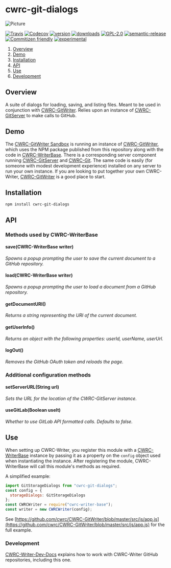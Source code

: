 # cwrc-git-dialogs

![Picture](http://cwrc.ca/logos/CWRC_logos_2016_versions/CWRCLogo-Horz-FullColour.png)

[![Travis](https://img.shields.io/travis/cwrc/cwrc-git-dialogs.svg)](https://travis-ci.org/cwrc/cwrc-git-dialogs)
[![Codecov](https://img.shields.io/codecov/c/github/cwrc/cwrc-git-dialogs.svg)](https://codecov.io/gh/cwrc/cwrc-git-dialogs)
[![version](https://img.shields.io/npm/v/cwrc-git-dialogs.svg)](http://npm.im/cwrc-git-dialogs)
[![downloads](https://img.shields.io/npm/dm/cwrc-git-dialogs.svg)](http://npm-stat.com/charts.html?package=cwrc-git-dialogs&from=2015-08-01)
[![GPL-2.0](https://img.shields.io/npm/l/cwrc-git-dialogs.svg)](http://opensource.org/licenses/GPL-2.0)
[![semantic-release](https://img.shields.io/badge/%20%20%F0%9F%93%A6%F0%9F%9A%80-semantic--release-e10079.svg)](https://github.com/semantic-release/semantic-release)
[![Commitizen friendly](https://img.shields.io/badge/commitizen-friendly-brightgreen.svg)](http://commitizen.github.io/cz-cli/)
[![experimental](http://badges.github.io/stability-badges/dist/experimental.svg)](http://github.com/badges/stability-badges)

1. [Overview](#overview)
1. [Demo](#demo)
1. [Installation](#installation)
1. [API](#api)
1. [Use](#use)
1. [Development](#development)

## Overview

A suite of dialogs for loading, saving, and listing files. Meant to be used in conjunction with [CWRC-GitWriter](https://github.com/cwrc/CWRC-GitWriter). Relies upon an instance of [CWRC-GitServer](https://github.com/cwrc/CWRC-GitServer) to make calls to GitHub.

## Demo

The [CWRC-GitWriter Sandbox](https://cwrc-writer.cwrc.ca) is running an instance of [CWRC-GitWriter](https://github.com/cwrc/CWRC-GitWriter), which uses the NPM package published from this repository along with the code in [CWRC-WriterBase](https://github.com/cwrc/CWRC-WriterBase). There is a corresponding server component running [CWRC-GitServer](https://github.com/cwrc/CWRC-GitServer) and [CWRC-Git](https://github.com/cwrc/CWRC-Git). The same code is easily (for someone with modest development experience) installed on any server to run your own instance. If you are looking to put together your own CWRC-Writer, [CWRC-GitWriter](https://github.com/cwrc/CWRC-GitWriter) is a good place to start.

## Installation

`npm install cwrc-git-dialogs`

## API

### Methods used by CWRC-WriterBase

#### save(CWRC-WriterBase writer)

_Spawns a popup prompting the user to save the current document to a GitHub repository._

#### load(CWRC-WriterBase writer)

_Spawns a popup prompting the user to load a document from a GitHub repository._

#### getDocumentURI()

_Returns a string representing the URI of the current document._

#### getUserInfo()

_Returns an object with the following properties: userId, userName, userUrl._

#### logOut()

_Removes the GitHub OAuth token and reloads the page._

### Additional configuration methods

#### setServerURL(String url)

_Sets the URL for the location of the CWRC-GitServer instance._

#### useGitLab(Boolean useIt)

_Whether to use GitLab API formatted calls. Defaults to false._

## Use

When setting up CWRC-Writer, you register this module with a [CWRC-WriterBase](https://github.com/cwrc/CWRC-WriterBase) instance by passing it as a property on the `config` object used when instantiating the instance. After registering the module, CWRC-WriterBase will call this module's methods as required.

A simplified example:

```js
import GitStorageDialogs from "cwrc-git-dialogs";
const config = {
  storageDialogs: GitStorageDialogs
};
const CWRCWriter = require("cwrc-writer-base");
const writer = new CWRCWriter(config);
```

See [https://github.com/cwrc/CWRC-GitWriter/blob/master/src/js/app.js](https://github.com/cwrc/CWRC-GitWriter/blob/master/src/js/app.js) for the full example.

### Development

[CWRC-Writer-Dev-Docs](https://github.com/cwrc/CWRC-Writer-Dev-Docs) explains how to work with CWRC-Writer GitHub repositories, including this one.
